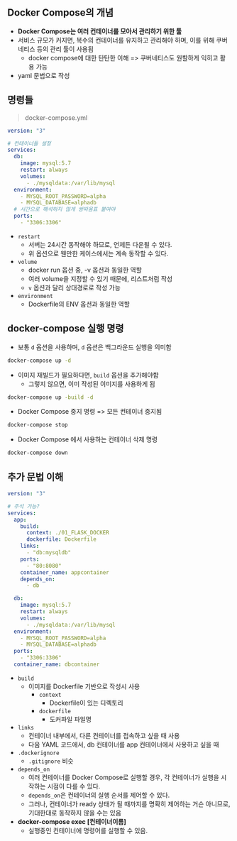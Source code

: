 ## **Docker Compose의 개념**

- **Docker Compose는 여러 컨테이너를 모아서 관리하기 위한 툴**
- 서비스 규모가 커지면, 복수의 컨테이너를 유지하고 관리해야 하며, 이를 위해 쿠버네티스 등의 관리 툴이 사용됨
    - docker compose에 대한 탄탄한 이해 => 쿠버네티스도 원할하게 익히고 활용 가능
- yaml 문법으로 작성

## **명령들**

> docker-compose.yml
> 

```yaml
version: "3"

# 컨테이너들 설정
services:
  db:
    image: mysql:5.7
    restart: always
    volumes:
      - ./mysqldata:/var/lib/mysql
  environment:
    - MYSQL_ROOT_PASSWORD=alpha
    - MYSQL_DATABASE=alphadb
  # 시간으로 해석하지 않게 쌍따옴표 붙여야
  ports:
    - "3306:3306"
```

- `restart`
    - 서버는 24시간 동작해야 하므로, 언제든 다운될 수 있다.
    - 위 옵션으로 웬만한 케이스에서는 계속 동작할 수 있다.
- `volume`
    - docker run 옵션 중, -v 옵션과 동일한 역할
    - 여러 volume을 지정할 수 있기 때문에, 리스트처럼 작성
    - `v` 옵션과 달리 상대경로로 작성 가능
- `environment`
    - Dockerfile의 ENV 옵션과 동일한 역할
    

## **docker-compose 실행 명령**

- 보통 `d` 옵션을 사용하며, `d` 옵션은 백그라운드 실행을 의미함

```bash
docker-compose up -d
```

- 이미지 재빌드가 필요하다면, `build` 옵션을 추가해야함
    - 그렇지 않으면, 이미 작성된 이미지를 사용하게 됨

```bash
docker-compose up -build -d
```

- Docker Compose 중지 명령 => 모든 컨테이너 중지됨

```bash
docker-compose stop
```

- Docker Compose 에서 사용하는 컨테이너 삭제 명령

```bash
docker-compose down
```

## **추가 문법 이해**

```yaml
version: "3"

# 주석 가능?
services:
  app:
    build:
      context: ./01_FLASK_DOCKER
      dockerfile: Dockerfile
    links:
      - "db:mysqldb"
    ports:
      - "80:8080"
    container_name: appcontainer
    depends_on:
      - db

  db:
    image: mysql:5.7
    restart: always
    volumes:
      - ./mysqldata:/var/lib/mysql
  environment:
    - MYSQL_ROOT_PASSWORD=alpha
    - MYSQL_DATABASE=alphadb
  ports:
    - "3306:3306"
  container_name: dbcontainer
```

- `build`
    - 이미지를 Dockerfile 기반으로 작성시 사용
        - `context`
            - Dockerfile이 있는 디렉토리
        - `dockerfile`
            - 도커파일 파일명
- `links`
    - 컨테이너 내부에서, 다른 컨테이너를 접속하고 싶을 때 사용
    - 다음 YAML 코드에서, db 컨테이너를 app 컨테이너에서 사용하고 싶을 때
- `.dockerignore`
    - `.gitignore` 비슷
- `depends_on`
    - 여러 컨테이너를 Docker Compose로 실행할 경우, 각 컨테이너가 실행을 시작하는 시점이 다를 수 있다.
    - `depends_on`은 컨테이너의 실행 순서를 제어할 수 있다.
    - 그러나, 컨테이너가 ready 상태가 될 때까지를 명확히 제어하는 거슨 아니므로, 기대한대로 동작하지 않을 수는 있음
- **docker-compose exec [컨테이너이름]**
    - 실행중인 컨테이너에 명령어를 실행할 수 있음.